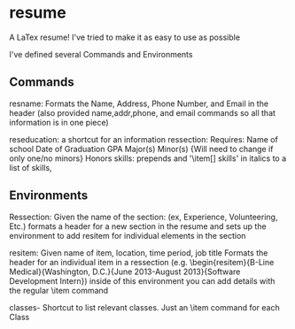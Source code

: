 resume
======

A LaTex resume! I've tried to make it as easy to use as possible

I've defined several Commands and Environments

Commands
--------
resname: Formats the Name, Address, Phone Number, and Email in the header (also provided name,addr,phone, and email commands so all that information is in one piece)

reseducation: a shortcut for an information ressection:
	      Requires: Name of school
	      		Date of Graduation
			GPA
			Major(s)
			Minor(s) {Will need to change if only one/no minors}
			Honors
skills: prepends and '\item[]  skills' in italics to a list of skills, 


Environments
------------

Ressection: Given the name of the section: (ex, Experience, Volunteering, Etc.) formats a header for a new section in the resume and sets up the environment to add resitem for individual elements in the section

resitem: Given name of item, location, time period, job title
Formats the header for an individual item in a ressection (e.g. \begin{resitem}{B-Line Medical}{Washington, D.C.}{June 2013-August 2013}{Software Development Intern})
inside of this environment you can add details with the regular \item command

classes- Shortcut to list relevant classes. Just an \item command for each Class